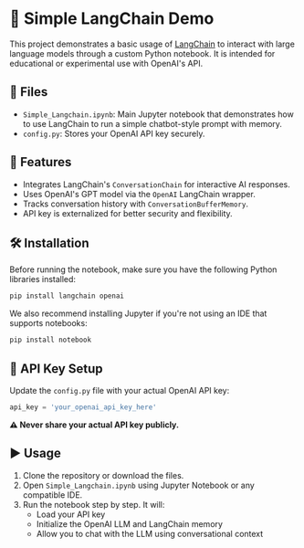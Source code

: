 
# 🧠 Simple LangChain Demo

This project demonstrates a basic usage of [LangChain](https://www.langchain.com/) to interact with large language models through a custom Python notebook. It is intended for educational or experimental use with OpenAI's API.

## 📁 Files

- `Simple_Langchain.ipynb`: Main Jupyter notebook that demonstrates how to use LangChain to run a simple chatbot-style prompt with memory.
- `config.py`: Stores your OpenAI API key securely.

## 🚀 Features

- Integrates LangChain's `ConversationChain` for interactive AI responses.
- Uses OpenAI's GPT model via the `OpenAI` LangChain wrapper.
- Tracks conversation history with `ConversationBufferMemory`.
- API key is externalized for better security and flexibility.

## 🛠️ Installation

Before running the notebook, make sure you have the following Python libraries installed:

```bash
pip install langchain openai
```

We also recommend installing Jupyter if you're not using an IDE that supports notebooks:

```bash
pip install notebook
```

## 🔐 API Key Setup

Update the `config.py` file with your actual OpenAI API key:

```python
api_key = 'your_openai_api_key_here'
```

**⚠️ Never share your actual API key publicly.**

## ▶️ Usage

1. Clone the repository or download the files.
2. Open `Simple_Langchain.ipynb` using Jupyter Notebook or any compatible IDE.
3. Run the notebook step by step. It will:
   - Load your API key
   - Initialize the OpenAI LLM and LangChain memory
   - Allow you to chat with the LLM using conversational context
